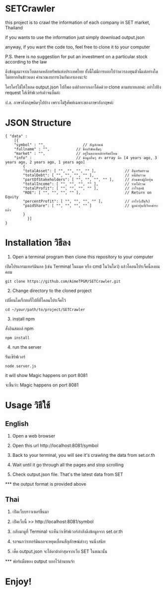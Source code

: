 # SETCrawler

this project is to crawl the information of each company in SET market, Thailand

if you wants to use the information just simply download output.json

anyway, if you want the code too, feel free to clone it to your computer

P.S. there is no suggestion for put an investment on a particular stock according to the law


ดึงข้อมูลมาจากเว็บตลาดหลักทรัพย์แห่งประเทศไทย ทั้งนี้ไม่มีการบอกใบ้ว่าควรลงทุนตัวนี้แต่อย่างใด ไม่อยากกินข้าวแดง คำนวณงบการเงินกันเอาเองนะจ้ะ

ใครใคร่ใช้ให้โหลด output.json ไปก็พอ แต่ถ้าอยากเอาโค้ดด้วย clone ตามสบายเลยค่ะ อย่าไปยิง request ใส่เซิร์ฟเวอร์เค้าจนบึ้มล่ะ

ป.ล. ภาษาอังกฤษผิดๆไปบ้าง เพราะไม่รู้ศัพท์เฉพาะของภาษาอังกฤษค่ะ

# JSON Structure

``` 
{ "data" :
	[{
	"symbol" : "",                 // สัญลักษณ์
	"fullname" : "",            // ชื่อบริษัทเต็มๆ
	"market" : "",              // อยู่ในตลาดหลักทรัพย์ไหน
	"info" :                    // ข้อมูลอื่นๆ ตัว array คือ [4 years ago, 3 years ago, 2 years ago, 1 years ago]
		{
		"totalAsset": [ "", "", "", "" ],             // สืนทรัพย์รวม 
		"totalDebt": [ "", "", "", "" ],              // หนี้สินรวม
		"partOfStakeholders": [ "", "", "", "" ],     // ส่วนของผู้ถือหุ้น
		"totalIncome": [ "", "", "", "" ],            // รายได้รวม
		"totalProfit": [ "", "", "", "" ],            // กำไรสุทธิ
		"ROE": [ "", "", "", "" ],                    // Return on Equity
		"percentProfit": [ "", "", "", "" ],          // กำไร(เป็น%)
		"paidShare": [ "", "", "", "" ]               // มูลค่าหุ้นที่เรียกชำระแล้ว
		}
          }]
}
```

# Installation วิธีลง

1. Open a terminal program then clone this repository to your computer

เปิดโปรแกรมเทอร์มินอล (เช่น Terminal ในแมค หรือ cmd ในวินโดว์) แล้วโคลนโปรเจ็คนี้ลงบนคอม

``` git clone https://github.com/AimeTPGM/SETCrawler.git ```

2. Change directory to the cloned project

เปลี่ยนไดเร็กทอรี่ไปที่ที่โคลนโปรเจ็คไว้

``` cd ~/your/path/to/project/SETCrawler ```

3. install npm

สั่งอินสตอล์ npm

``` npm install ``` 

4. run the server

รันเซิร์ฟเวอร์

``` node server.js ``` 

it will show Magic happens on port 8081

จะขึ้นว่า: Magic happens on port 8081

# Usage วิธีใช้

## English

1. Open a web browser

2. Open this url http://localhost:8081/symbol

3. Back to your terminal, you will see it's crawling the data from set.or.th

4. Wait until it go through all the pages and stop scrolling

5. Check output.json file. That's the latest data from SET

*** the output format is provided above

## Thai

1. เปิดเว็บบราวเซอร์ขึ้นมา 

2. เปิดเว็บนี้ >> http://localhost:8081/symbol

3. กลับมาดูที่ Terminal จะเห็นว่าเซิร์ฟเวอร์กำลังดึงข้อมูลจาก set.or.th

4. รอจนกว่าเทอร์มินอลจะหยุดเลื่อนสัญลักษณ์ต่างๆ จนนิ่งสนิท

5. เช็ค output.json จะได้ดาต้าล่าสุดจากเว็บ SET ในขณะนั้น 

*** ฟอร์แม็ตของ output บอกไว้ด้านบนจ้า

# Enjoy!
